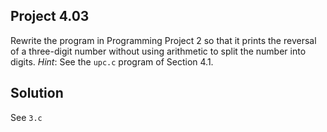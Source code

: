 ## Project 4.03

Rewrite the program in Programming Project 2 so that it prints the reversal of a three-digit number without using arithmetic to split the number into digits. *Hint*: See the `upc.c` program of Section 4.1.

## Solution

See `3.c`